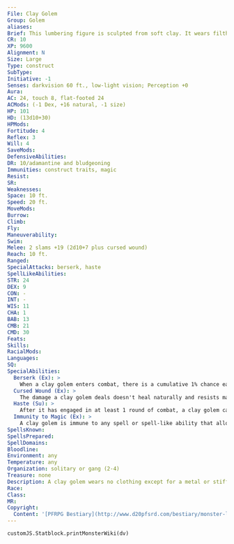 ```yaml
---
File: Clay Golem
Group: Golem
aliases: 
Brief: This lumbering figure is sculpted from soft clay. It wears filthy rags and crude jewelry, and its face is only vaguely humanoid.
CR: 10
XP: 9600
Alignment: N
Size: Large
Type: construct
SubType: 
Initiative: -1
Senses: darkvision 60 ft., low-light vision; Perception +0
Aura: 
AC: 24, touch 8, flat-footed 24
ACMods: (-1 Dex, +16 natural, -1 size)
HP: 101
HD: (13d10+30)
HPMods: 
Fortitude: 4
Reflex: 3
Will: 4
SaveMods: 
DefensiveAbilities: 
DR: 10/adamantine and bludgeoning
Immunities: construct traits, magic
Resist: 
SR: 
Weaknesses: 
Space: 10 ft.
Speed: 20 ft.
MoveMods: 
Burrow: 
Climb: 
Fly: 
Maneuverability: 
Swim: 
Melee: 2 slams +19 (2d10+7 plus cursed wound)
Reach: 10 ft.
Ranged: 
SpecialAttacks: berserk, haste
SpellLikeAbilities: 
STR: 24
DEX: 9
CON: -
INT: -
WIS: 11
CHA: 1
BAB: 13
CMB: 21
CMD: 30
Feats: 
Skills: 
RacialMods: 
Languages: 
SQ: 
SpecialAbilities:
  Berserk (Ex): >
    When a clay golem enters combat, there is a cumulative 1% chance each round that its elemental spirit breaks free and the golem goes berserk. This chance resets to 0% after one minute of inactivity. A berserk golem attacks the nearest living creature or smashes some object smaller than itself if no creature is within reach. Once it goes berserk, no known method can reestablish control.
  Cursed Wound (Ex): >
    The damage a clay golem deals doesn't heal naturally and resists magical healing. A character attempting to use magical healing on a creature damaged by a clay golem must succeed on a DC 26 caster level check, or the healing has no effect on the injured creature.
  Haste (Su): >
    After it has engaged in at least 1 round of combat, a clay golem can haste itself once per day as a free action. The effect lasts 3 rounds and is otherwise the same as the spell.
  Immunity to Magic (Ex): >
    A clay golem is immune to any spell or spell-like ability that allows spell resistance. In addition, certain spells and effects function differently against the creature, as noted below.  • A move earth spell drives the golem back 120 feet and deals 3d12 points of damage to it (no save).  • A disintegrate spell slows the golem (as the slow spell) for 1d6 rounds and deals 1d12 points of damage (no save).  • An earthquake spell cast directly at a clay golem stops it from moving on its next turn and deals 5d10 points of damage (no save).  • Any magical attack against a clay golem that deals acid damage heals 1 point of damage for every 3 points of damage it would otherwise deal. If the amount of healing would cause the golem to exceed its full normal hit points, it gains any excess as temporary hit points. A clay golem gets no saving throw against magical attacks that deal acid damage.
SpellsKnown: 
SpellsPrepared: 
SpellDomains: 
Bloodline: 
Environment: any
Temperature: any
Organization: solitary or gang (2-4)
Treasure: none
Description: A clay golem wears no clothing except for a metal or stiff leather garment around its hips. It stands over 8 feet tall and weighs 600 pounds.  Construction A clay golem's body must be sculpted from a single block of clay weighing at least 1,000 pounds, treated with rare oils and powders worth 1,500 gp.  Clay Golem CL 11th; Price 41,500 gp Construction Requirements Craft Construct, animate objects, bless, commune, prayer, resurrection, creator must be caster level 11th; Skill Craft (sculptures) or Craft (pottery) DC 16; Cost 21,500 gp
Race: 
Class: 
MR: 
Copyright:
  Content: '[PFRPG Bestiary](http://www.d20pfsrd.com/bestiary/monster-listings/constructs/golem/clay)'
---
```

```dataviewjs
customJS.Statblock.printMonsterWiki(dv)
```
